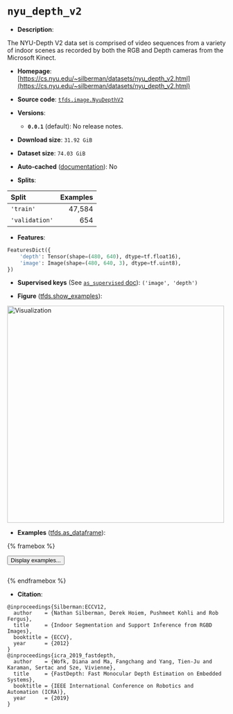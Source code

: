 <div itemscope itemtype="http://schema.org/Dataset">
  <div itemscope itemprop="includedInDataCatalog" itemtype="http://schema.org/DataCatalog">
    <meta itemprop="name" content="TensorFlow Datasets" />
  </div>
  <meta itemprop="name" content="nyu_depth_v2" />
  <meta itemprop="description" content="The NYU-Depth V2 data set is comprised of video sequences from a variety of&#10;indoor scenes as recorded by both the RGB and Depth cameras from the&#10;Microsoft Kinect.&#10;&#10;To use this dataset:&#10;&#10;```python&#10;import tensorflow_datasets as tfds&#10;&#10;ds = tfds.load(&#x27;nyu_depth_v2&#x27;, split=&#x27;train&#x27;)&#10;for ex in ds.take(4):&#10;  print(ex)&#10;```&#10;&#10;See [the guide](https://www.tensorflow.org/datasets/overview) for more&#10;informations on [tensorflow_datasets](https://www.tensorflow.org/datasets).&#10;&#10;&lt;img src=&quot;https://storage.googleapis.com/tfds-data/visualization/fig/nyu_depth_v2-0.0.1.png&quot; alt=&quot;Visualization&quot; width=&quot;500px&quot;&gt;&#10;&#10;" />
  <meta itemprop="url" content="https://www.tensorflow.org/datasets/catalog/nyu_depth_v2" />
  <meta itemprop="sameAs" content="https://cs.nyu.edu/~silberman/datasets/nyu_depth_v2.html" />
  <meta itemprop="citation" content="@inproceedings{Silberman:ECCV12,&#10;  author    = {Nathan Silberman, Derek Hoiem, Pushmeet Kohli and Rob Fergus},&#10;  title     = {Indoor Segmentation and Support Inference from RGBD Images},&#10;  booktitle = {ECCV},&#10;  year      = {2012}&#10;}&#10;@inproceedings{icra_2019_fastdepth,&#10;  author    = {Wofk, Diana and Ma, Fangchang and Yang, Tien-Ju and Karaman, Sertac and Sze, Vivienne},&#10;  title     = {FastDepth: Fast Monocular Depth Estimation on Embedded Systems},&#10;  booktitle = {IEEE International Conference on Robotics and Automation (ICRA)},&#10;  year      = {2019}&#10;}" />
</div>

# `nyu_depth_v2`


*   **Description**:

The NYU-Depth V2 data set is comprised of video sequences from a variety of
indoor scenes as recorded by both the RGB and Depth cameras from the Microsoft
Kinect.

*   **Homepage**:
    [https://cs.nyu.edu/~silberman/datasets/nyu_depth_v2.html](https://cs.nyu.edu/~silberman/datasets/nyu_depth_v2.html)

*   **Source code**:
    [`tfds.image.NyuDepthV2`](https://github.com/tensorflow/datasets/tree/master/tensorflow_datasets/image/nyu_depth_v2.py)

*   **Versions**:

    *   **`0.0.1`** (default): No release notes.

*   **Download size**: `31.92 GiB`

*   **Dataset size**: `74.03 GiB`

*   **Auto-cached**
    ([documentation](https://www.tensorflow.org/datasets/performances#auto-caching)):
    No

*   **Splits**:

Split          | Examples
:------------- | -------:
`'train'`      | 47,584
`'validation'` | 654

*   **Features**:

```python
FeaturesDict({
    'depth': Tensor(shape=(480, 640), dtype=tf.float16),
    'image': Image(shape=(480, 640, 3), dtype=tf.uint8),
})
```

*   **Supervised keys** (See
    [`as_supervised` doc](https://www.tensorflow.org/datasets/api_docs/python/tfds/load#args)):
    `('image', 'depth')`

*   **Figure**
    ([tfds.show_examples](https://www.tensorflow.org/datasets/api_docs/python/tfds/visualization/show_examples)):

<img src="https://storage.googleapis.com/tfds-data/visualization/fig/nyu_depth_v2-0.0.1.png" alt="Visualization" width="500px">

*   **Examples**
    ([tfds.as_dataframe](https://www.tensorflow.org/datasets/api_docs/python/tfds/as_dataframe)):

<!-- mdformat off(HTML should not be auto-formatted) -->

{% framebox %}

<button id="displaydataframe">Display examples...</button>
<div id="dataframecontent" style="overflow-x:auto"></div>
<script>
const url = "https://storage.googleapis.com/tfds-data/visualization/dataframe/nyu_depth_v2-0.0.1.html";
const dataButton = document.getElementById('displaydataframe');
dataButton.addEventListener('click', async () => {
  // Disable the button after clicking (dataframe loaded only once).
  dataButton.disabled = true;

  const contentPane = document.getElementById('dataframecontent');
  try {
    const response = await fetch(url);
    // Error response codes don't throw an error, so force an error to show
    // the error message.
    if (!response.ok) throw Error(response.statusText);

    const data = await response.text();
    contentPane.innerHTML = data;
  } catch (e) {
    contentPane.innerHTML =
        'Error loading examples. If the error persist, please open '
        + 'a new issue.';
  }
});
</script>

{% endframebox %}

<!-- mdformat on -->

*   **Citation**:

```
@inproceedings{Silberman:ECCV12,
  author    = {Nathan Silberman, Derek Hoiem, Pushmeet Kohli and Rob Fergus},
  title     = {Indoor Segmentation and Support Inference from RGBD Images},
  booktitle = {ECCV},
  year      = {2012}
}
@inproceedings{icra_2019_fastdepth,
  author    = {Wofk, Diana and Ma, Fangchang and Yang, Tien-Ju and Karaman, Sertac and Sze, Vivienne},
  title     = {FastDepth: Fast Monocular Depth Estimation on Embedded Systems},
  booktitle = {IEEE International Conference on Robotics and Automation (ICRA)},
  year      = {2019}
}
```

